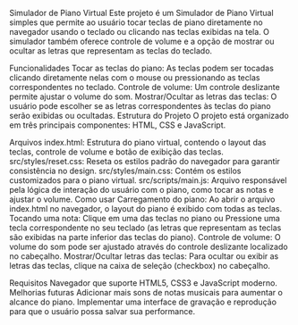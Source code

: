 Simulador de Piano Virtual
Este projeto é um Simulador de Piano Virtual simples que permite ao usuário tocar teclas de piano diretamente no navegador usando o teclado ou clicando nas teclas exibidas na tela. O simulador também oferece controle de volume e a opção de mostrar ou ocultar as letras que representam as teclas do teclado.

Funcionalidades
Tocar as teclas do piano: As teclas podem ser tocadas clicando diretamente nelas com o mouse ou pressionando as teclas correspondentes no teclado.
Controle de volume: Um controle deslizante permite ajustar o volume do som.
Mostrar/Ocultar as letras das teclas: O usuário pode escolher se as letras correspondentes às teclas do piano serão exibidas ou ocultadas.
Estrutura do Projeto
O projeto está organizado em três principais componentes: HTML, CSS e JavaScript.

Arquivos
index.html: Estrutura do piano virtual, contendo o layout das teclas, controle de volume e botão de exibição das teclas.
src/styles/reset.css: Reseta os estilos padrão do navegador para garantir consistência no design.
src/styles/main.css: Contém os estilos customizados para o piano virtual.
src/scripts/main.js: Arquivo responsável pela lógica de interação do usuário com o piano, como tocar as notas e ajustar o volume.
Como usar
Carregamento do piano: Ao abrir o arquivo index.html no navegador, o layout do piano é exibido com todas as teclas.
Tocando uma nota:
Clique em uma das teclas no piano ou
Pressione uma tecla correspondente no seu teclado (as letras que representam as teclas são exibidas na parte inferior das teclas do piano).
Controle de volume: O volume do som pode ser ajustado através do controle deslizante localizado no cabeçalho.
Mostrar/Ocultar letras das teclas: Para ocultar ou exibir as letras das teclas, clique na caixa de seleção (checkbox) no cabeçalho.

Requisitos
Navegador que suporte HTML5, CSS3 e JavaScript moderno.
Melhorias futuras
Adicionar mais sons de notas musicais para aumentar o alcance do piano.
Implementar uma interface de gravação e reprodução para que o usuário possa salvar sua performance.